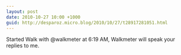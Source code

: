 ```yaml
---
layout: post
date: 2010-10-27 10:00 +1000
guid: http://desparoz.micro.blog/2010/10/27/t28917281051.html
---
```

Started Walk with @walkmeter at 6:19 AM, Walkmeter will speak your replies to me.
